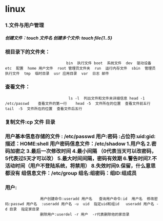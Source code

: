 # linux

### 1.文件与用户管理    
#####              创建文件：touch 文件名  创建多个文件: touch file{1..5}
###             根目录下的文件夹：
                                bin  执行文件 boot  系统文件  dev  驱动设备  etc  配置  home 用户文件  root 管理员文件夹  run  运行内存文件  sbin  管理员执行文件  tmp  临时目录  usr 应用目录  var  日志 邮件 
###             查看文件：
                                 ls -l  列出文件和文件夹详细信息 head -1 /etc/passwd    查看文件的第一行    head -5  文件所在的位置  查看文件前五行      tail  -5  文件所在的位置  查看文件后五行
                   
###             复制文件:cp  文件  目录 
###             用户基本信息存储的文件    : /etc/passwd   用户:密码 :占位符:uid:gid:描述：HOME:shell     用户密码信息文件：/etc/shadow    1.用户名 2.密码加密之 3.最后一次修改时间 4.最小间隔  （0代表当天可以改密码，5代表过5天才可以改）   5.最大时间间隔，密码有效期         6.警告时间7.不活动时间（用户不登陆系统，将禁用） 8.失效时间9.保留，什么意思都没有                      组信息文件：/etc/group     组名:组密码：组ID:组成员
###             用户:
                    用户创建命令:useradd 用户名   查询用户命令:id  用户名  修改密码:passwd 用户名  :useradd 用户名 -u  uid  指定uid和组id   useradd 用户名 -d 目录  指定家目录
                    删除用户:userdel -r 用户  -r代表删除他的家目录
